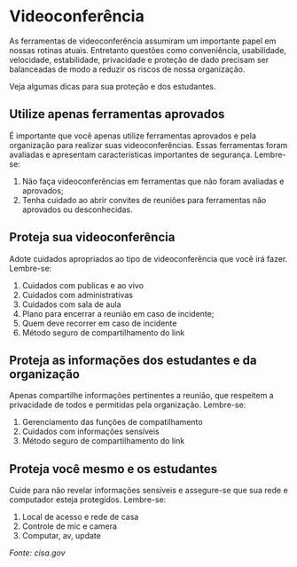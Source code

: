 # Videoconferência

As ferramentas de videoconferência assumiram um importante papel em nossas rotinas atuais. Entretanto questões como conveniência, usabilidade, velocidade, estabilidade, privacidade e  proteção de dado precisam ser balanceadas de modo a reduzir os riscos de nossa organização.

Veja algumas dicas para sua proteção e dos estudantes.

## Utilize apenas ferramentas aprovados
É importante que você apenas utilize ferramentas aprovados e pela organização para realizar suas videoconferências. Essas ferramentas foram avaliadas e apresentam características importantes de segurança. Lembre-se:

1. Não faça videoconferências em ferramentas que não foram avaliadas e aprovados;
2. Tenha cuidado ao abrir convites de reuniões para ferramentas não aprovados ou desconhecidas.

## Proteja sua videoconferência
Adote cuidados apropriados ao tipo de videoconferência que você irá fazer. Lembre-se:

1. Cuidados com publicas e ao vivo
2. Cuidados com administrativas
3. Cuidados com sala de aula
4. Plano para encerrar a reunião em caso de incidente;
5. Quem deve recorrer em caso de incidente
6. Método seguro de compartilhamento do link

## Proteja as informações dos estudantes e da organização
Apenas compartilhe informações pertinentes a reunião, que respeitem a privacidade de todos e permitidas pela organização. Lembre-se:

1. Gerenciamento das funções de compatilhamento
2. Cuidados com informações sensíveis
3. Método seguro de compartilhamento do link

## Proteja você mesmo e os estudantes
Cuide para não revelar informações sensíveis e assegure-se que sua rede e computador esteja protegidos. Lembre-se:

1. Local de acesso e rede de casa
2. Controle de mic e camera
3. Computar, av, update



*Fonte: cisa.gov*
